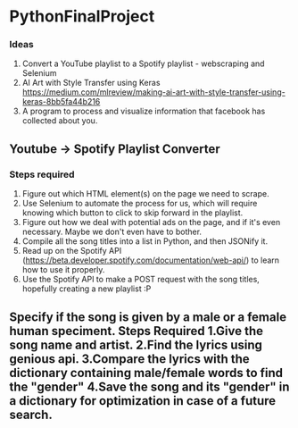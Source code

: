 # PythonFinalProject

### Ideas
1. Convert a YouTube playlist to a Spotify playlist - webscraping and Selenium 
2. AI Art with Style Transfer using Keras 
       https://medium.com/mlreview/making-ai-art-with-style-transfer-using-keras-8bb5fa44b216
3. A program to process and visualize information that facebook has collected about you. 

## Youtube -> Spotify Playlist Converter
### Steps required
1. Figure out which HTML element(s) on the page we need to scrape.
2. Use Selenium to automate the process for us, which will require knowing which button to click to skip forward in the playlist.
3. Figure out how we deal with potential ads on the page, and if it's even necessary. Maybe we don't even have to bother.
4. Compile all the song titles into a list in Python, and then JSONify it.
5. Read up on the Spotify API (https://beta.developer.spotify.com/documentation/web-api/) to learn how to use it properly.
6. Use the Spotify API to make a POST request with the song titles, hopefully creating a new playlist :P
## Specify if the song is given by a male or a female human speciment. Steps Required 1.Give the song name and artist. 2.Find the lyrics using genious api. 3.Compare the lyrics with the dictionary containing male/female words to find the "gender" 4.Save the song and its "gender" in a dictionary for optimization in case of a future search.